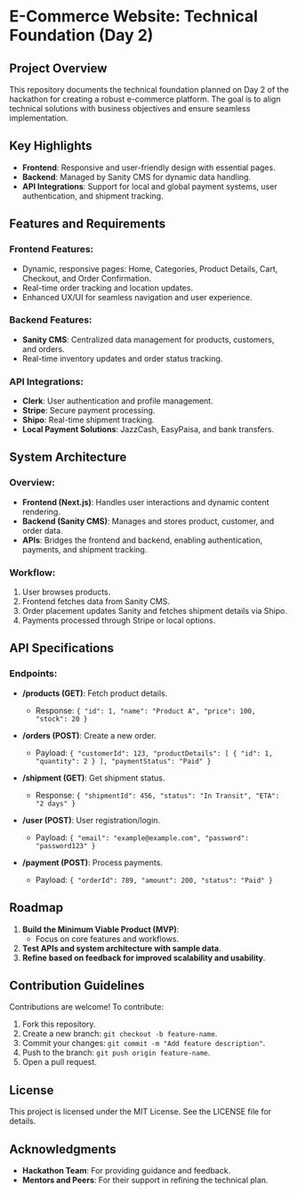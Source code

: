 # E-Commerce Website: Technical Foundation (Day 2)

## Project Overview
This repository documents the technical foundation planned on Day 2 of the hackathon for creating a robust e-commerce platform. The goal is to align technical solutions with business objectives and ensure seamless implementation.

## Key Highlights
- **Frontend**: Responsive and user-friendly design with essential pages.
- **Backend**: Managed by Sanity CMS for dynamic data handling.
- **API Integrations**: Support for local and global payment systems, user authentication, and shipment tracking.

## Features and Requirements

### Frontend Features:
- Dynamic, responsive pages: Home, Categories, Product Details, Cart, Checkout, and Order Confirmation.
- Real-time order tracking and location updates.
- Enhanced UX/UI for seamless navigation and user experience.

### Backend Features:
- **Sanity CMS**: Centralized data management for products, customers, and orders.
- Real-time inventory updates and order status tracking.

### API Integrations:
- **Clerk**: User authentication and profile management.
- **Stripe**: Secure payment processing.
- **Shipo**: Real-time shipment tracking.
- **Local Payment Solutions**: JazzCash, EasyPaisa, and bank transfers.

## System Architecture

### Overview:
- **Frontend (Next.js)**: Handles user interactions and dynamic content rendering.
- **Backend (Sanity CMS)**: Manages and stores product, customer, and order data.
- **APIs**: Bridges the frontend and backend, enabling authentication, payments, and shipment tracking.

### Workflow:
1. User browses products.
2. Frontend fetches data from Sanity CMS.
3. Order placement updates Sanity and fetches shipment details via Shipo.
4. Payments processed through Stripe or local options.

## API Specifications

### Endpoints:
- **/products (GET)**: Fetch product details.
  - Response: `{ "id": 1, "name": "Product A", "price": 100, "stock": 20 }`
  
- **/orders (POST)**: Create a new order.
  - Payload: `{ "customerId": 123, "productDetails": [ { "id": 1, "quantity": 2 } ], "paymentStatus": "Paid" }`

- **/shipment (GET)**: Get shipment status.
  - Response: `{ "shipmentId": 456, "status": "In Transit", "ETA": "2 days" }`

- **/user (POST)**: User registration/login.
  - Payload: `{ "email": "example@example.com", "password": "password123" }`

- **/payment (POST)**: Process payments.
  - Payload: `{ "orderId": 789, "amount": 200, "status": "Paid" }`

## Roadmap
1. **Build the Minimum Viable Product (MVP)**:
   - Focus on core features and workflows.
2. **Test APIs and system architecture with sample data**.
3. **Refine based on feedback for improved scalability and usability**.

## Contribution Guidelines
Contributions are welcome! To contribute:

1. Fork this repository.
2. Create a new branch: `git checkout -b feature-name`.
3. Commit your changes: `git commit -m "Add feature description"`.
4. Push to the branch: `git push origin feature-name`.
5. Open a pull request.

## License
This project is licensed under the MIT License. See the LICENSE file for details.

## Acknowledgments
- **Hackathon Team**: For providing guidance and feedback.
- **Mentors and Peers**: For their support in refining the technical plan.
